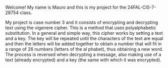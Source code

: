 
Welcome! My name is Mauro and this is my project for the 24FAL-CIS-7-28754 class. 

My project is case number 3 and it consists of encrypting and decrypting text using the vigenere cipher. 
This is a method that uses polyalphabetic substitution. In a general and simple way, this cipher works by 
setting a text and a key. The key will be repeated until the characters of the text are equal and then the 
letters will be added together to obtain a number that will fit in a range of 26 numbers (letters of the al
phabet), thus obtaining a new word. The process is reversed when decrypting a message, also making use of a
text (already encrypted) and a key (the same with which it was encrypted).

